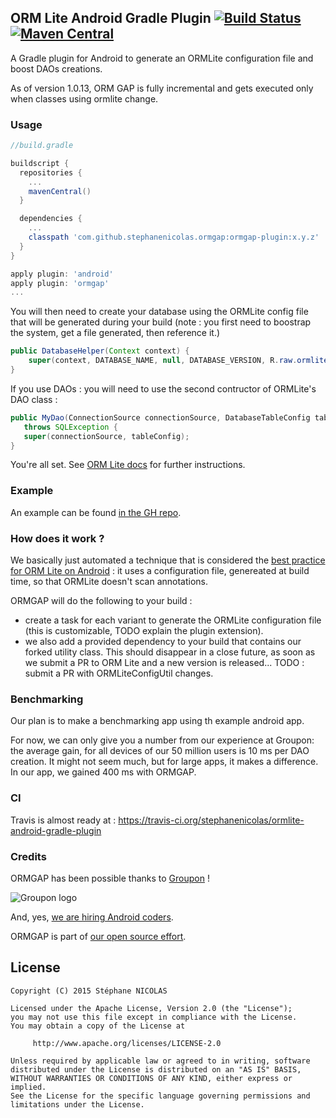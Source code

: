 ORM Lite Android Gradle Plugin [![Build Status](https://travis-ci.org/stephanenicolas/ormlite-android-gradle-plugin.svg?branch=master)](https://travis-ci.org/stephanenicolas/ormlite-android-gradle-plugin)[![Maven Central](https://maven-badges.herokuapp.com/maven-central/com.github.stephanenicolas.ormgap/ormgap-plugin/badge.svg)](https://maven-badges.herokuapp.com/maven-central/com.github.stephanenicolas.ormgap/ormgap-plugin)
--------

A Gradle plugin for Android to generate an ORMLite configuration file and boost DAOs creations.

As of version 1.0.13, ORM GAP is fully incremental and gets executed only when classes using ormlite change.

### Usage 

```groovy
//build.gradle

buildscript {
  repositories {
    ...
    mavenCentral()
  }

  dependencies {
    ...
    classpath 'com.github.stephanenicolas.ormgap:ormgap-plugin:x.y.z'
  }
}

apply plugin: 'android'
apply plugin: 'ormgap'
...

```

You will then need to create your database using the ORMLite config file that will be generated during your build (note : you first need to boostrap the system, get a file generated, then reference it.)

```java
public DatabaseHelper(Context context) {
    super(context, DATABASE_NAME, null, DATABASE_VERSION, R.raw.ormlite_config);
}
```

If you use DAOs : you will need to use the second contructor of ORMLite's DAO class : 
```java
public MyDao(ConnectionSource connectionSource, DatabaseTableConfig tableConfig)
   throws SQLException {
   super(connectionSource, tableConfig);
}
```

You're all set. 
See [ORM Lite docs](http://ormlite.com/javadoc/ormlite-core/doc-files/ormlite.html#Top) for further instructions.


### Example

An example can be found [in the GH repo](https://github.com/stephanenicolas/ormlite-android-gradle-plugin/tree/master/ormgap-example).

### How does it work ? 

We basically just automated a technique that is considered the [best practice for ORM Lite on Android](http://ormlite.com/javadoc/ormlite-core/doc-files/ormlite_4.html#Config-Optimization) : it uses a configuration file, genereated at build time, so that ORMLite doesn't scan annotations.

ORMGAP will do the following to your build : 
* create a task for each variant to generate the ORMLite configuration file (this is customizable, TODO explain the plugin extension).
* we also add a provided dependency to your build that contains our forked utility class. This should disappear in a close future, as soon as we submit a PR to ORM Lite and a new version is released... TODO : submit a PR with ORMLiteConfigUtil changes.

### Benchmarking

Our plan is to make a benchmarking app using th example android app.

For now, we can only give you a number from our experience at Groupon: the average gain, for all devices of our 50 million users is 10 ms per DAO creation. It might not seem much, but for large apps, it makes a difference. In our app, we gained 400 ms with ORMGAP.

### CI

Travis is almost ready at : https://travis-ci.org/stephanenicolas/ormlite-android-gradle-plugin

### Credits

ORMGAP has been possible thanks to [Groupon](http://groupon.com) ! 

<img src="https://avatars2.githubusercontent.com/u/206233?v=3&s=70" alt="Groupon logo"/>

And, yes, [we are hiring Android coders](https://jobs.groupon.com/careers/engineering/).

ORMGAP is part of [our open source effort](https://github.com/groupon). 

License
-------

	Copyright (C) 2015 Stéphane NICOLAS

	Licensed under the Apache License, Version 2.0 (the "License");
	you may not use this file except in compliance with the License.
	You may obtain a copy of the License at
	
	     http://www.apache.org/licenses/LICENSE-2.0
	
	Unless required by applicable law or agreed to in writing, software
	distributed under the License is distributed on an "AS IS" BASIS,
	WITHOUT WARRANTIES OR CONDITIONS OF ANY KIND, either express or implied.
	See the License for the specific language governing permissions and
	limitations under the License.
